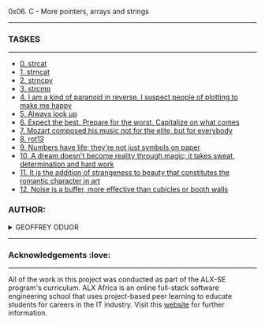 0x06. C - More pointers, arrays and strings

---
### TASKES

----

- [0. strcat](0-strcat.c)
- [1. strncat](1-strncat.c)
- [2. strncpy](2-strncpy.c)
- [3. strcmp](3-strcmp.c)
- [4. I am a kind of paranoid in reverse. I suspect people of plotting to make me happy](4-rev_array.c)
- [5. Always look up](5-string_toupper.c)
- [6. Expect the best. Prepare for the worst. Capitalize on what comes](6-cap_string.c)
- [7. Mozart composed his music not for the elite, but for everybody](7-leet.c)
- [8. rot13](100-rot13.c)
- [9. Numbers have life; they're not just symbols on paper](101-print_number.c)
- [10. A dream doesn't become reality through magic; it takes sweat, determination and hard work](102-magic.c)
- [11. It is the addition of strangeness to beauty that constitutes the romantic character in art](103-infinite_add.c)
- [12. Noise is a buffer, more effective than cubicles or booth walls](104-print_buffer.c)


### AUTHOR:
<details>
    <summary>GEOFFREY ODUOR</summary>
    <ul>
        <li>
            <a href="https://github.com/luckyhope1">Github</a>
        </li>
        <li>
            <a href="https://twitter.com/TomGeoffry">Twitter</a>
        </li>
        <li>
            <a href="https://geoffrytom@gmail.com">e-mail</a>
        </li>
    </ul>
</details>

---

### Acknowledgements  :love:
___
All of the work in this project was conducted as part of the ALX-SE program's curriculum. ALX Africa is an online full-stack software engineering school that uses project-based peer learning to educate students for careers in the IT industry. Visit this <a href="https://www.alxafrica.com/software-engineering-2022">website</a> for further information.
